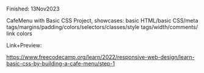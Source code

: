 Finished: 13Nov2023

CafeMenu with Basic CSS Project, showcases: basic HTML/basic CSS/meta tags/margins/padding/colors/selectors/classes/style tags/width/comments/<a> link colors

Link+Preview:

https://www.freecodecamp.org/learn/2022/responsive-web-design/learn-basic-css-by-building-a-cafe-menu/step-1

